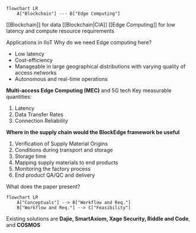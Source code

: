 ```mermaid
flowchart LR
	A["Blockchain"] --- B["Edge Computing"]
```
[[Blockchain]] for data [[Blockchain|CIA]] 
[[Edge Computing]] for low latency and compute resource requirements

Applications in IIoT 
Why do we need Edge computing here?
- Low latency
- Cost-efficiency
- Manageable in large geographical distributions with varying quality of access networks
- Autonomous and real-time operations

**Multi-access Edge Computing (MEC)** and 5G tech
Key measurable quantities:
1. Latency
2. Data Transfer Rates
3. Connection Reliability

**Where in the supply chain would the BlockEdge framework be useful**
1. Verification of Supply Material Origins
2. Conditions during transport and storage
3. Storage time
4. Mapping supply materials to end products
5. Monitoring the factory process
6. End product QA/QC and delivery

What does the paper present?
```mermaid
flowchart LR
	A["Conceptuals"] --> B["Workflow and Req."] 
	B["Workflow and Req."] --> C["Feasibility"]
```
Existing solutions are **Dajie, SmartAxiom, Xage Security, Riddle and Code**, and **COSMOS**

